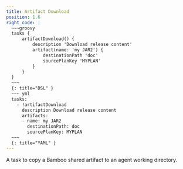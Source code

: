 ```yaml
---
title: Artifact Download
position: 1.6
right_code: |
  ~~~groovy
  tasks {
      artifactDownload() {
          description 'Download release content'
          artifact(name: 'my JAR2') {
              destinationPath 'doc'
              sourcePlanKey 'MYPLAN'
          }
      }
  }
  ~~~
  {: title="DSL" }
  ~~~ yml
  tasks:
    - !artifactDownload
      description Download release content
      artifacts:
      - name: my JAR2
        destinationPath: doc
        sourcePlanKey: MYPLAN
  ~~~
  {: title="YAML" }
---
```

A task to copy a Bamboo shared artifact to an agent working directory.